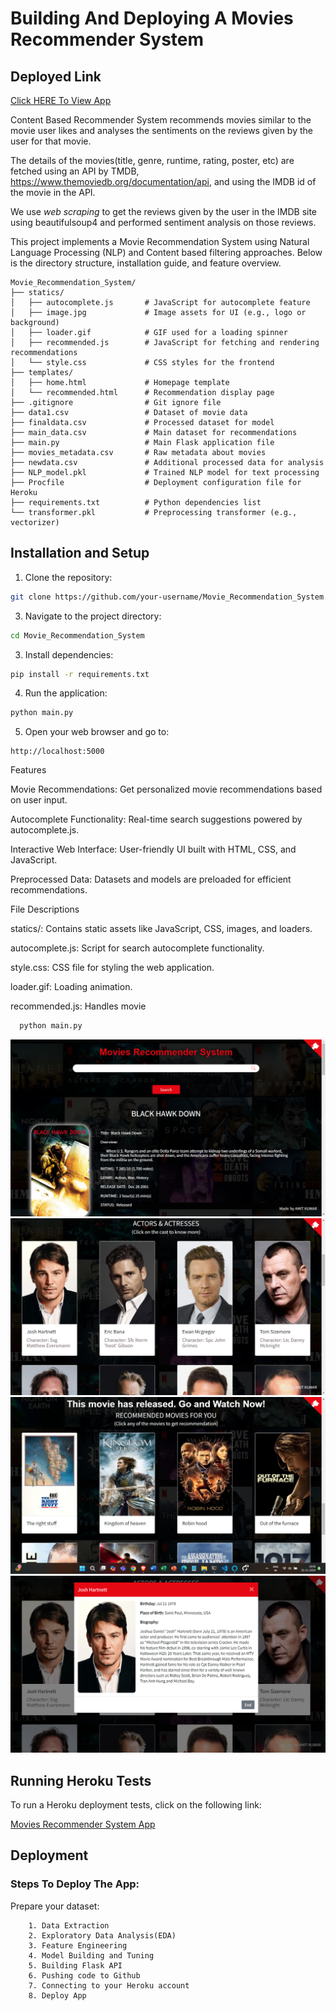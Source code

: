 # **Building And Deploying A Movies Recommender System**
## Deployed Link
[Click HERE To View App](https://moviesrecommendationsystem-6da23d63ead3.herokuapp.com/)

Content Based Recommender System recommends movies similar to the movie user likes and analyses the sentiments on the reviews given by the user for that movie.

The details of the movies(title, genre, runtime, rating, poster, etc) are fetched using an API by TMDB, https://www.themoviedb.org/documentation/api, and using the IMDB id of the movie in the API. 

We use *web scraping* to get the reviews given by the user in the IMDB site using beautifulsoup4 and performed sentiment analysis on those reviews.

This project implements a Movie Recommendation System using Natural Language Processing (NLP) and Content based filtering approaches. Below is the directory structure, installation guide, and feature overview.

```plantext
Movie_Recommendation_System/
├── statics/
│   ├── autocomplete.js       # JavaScript for autocomplete feature
│   ├── image.jpg             # Image assets for UI (e.g., logo or background)
│   ├── loader.gif            # GIF used for a loading spinner
│   ├── recommended.js        # JavaScript for fetching and rendering recommendations
│   └── style.css             # CSS styles for the frontend
├── templates/
│   ├── home.html             # Homepage template
│   └── recommended.html      # Recommendation display page
├── .gitignore                # Git ignore file
├── data1.csv                 # Dataset of movie data
├── finaldata.csv             # Processed dataset for model
├── main_data.csv             # Main dataset for recommendations
├── main.py                   # Main Flask application file
├── movies_metadata.csv       # Raw metadata about movies
├── newdata.csv               # Additional processed data for analysis
├── NLP_model.pkl             # Trained NLP model for text processing 
├── Procfile                  # Deployment configuration file for Heroku
├── requirements.txt          # Python dependencies list
└── transformer.pkl           # Preprocessing transformer (e.g., vectorizer)
```

## Installation and Setup
1. Clone the repository:
```bash
git clone https://github.com/your-username/Movie_Recommendation_System.git
```

3. Navigate to the project directory:
```bash
cd Movie_Recommendation_System
```

3. Install dependencies:
```bash
pip install -r requirements.txt
```

4. Run the application:
```bash
python main.py
```

5. Open your web browser and go to:
```
http://localhost:5000
```


Features

Movie Recommendations: Get personalized movie recommendations based on user input.

Autocomplete Functionality: Real-time search suggestions powered by autocomplete.js.

Interactive Web Interface: User-friendly UI built with HTML, CSS, and JavaScript.

Preprocessed Data: Datasets and models are preloaded for efficient recommendations.


File Descriptions

statics/: Contains static assets like JavaScript, CSS, images, and loaders.

autocomplete.js: Script for search autocomplete functionality.

style.css: CSS file for styling the web application.

loader.gif: Loading animation.

recommended.js: Handles movie






```bash
  python main.py
```

![logo](https://github.com/officialamit558/Movies-Recommender-System/blob/main/static/Screenshot%20(259).png)
![logo](https://github.com/officialamit558/Movies-Recommender-System/blob/main/static/Screenshot%20(260).png)
![logo](https://github.com/officialamit558/Movies-Recommender-System/blob/main/static/Screenshot%20(261).png)
![logo](https://github.com/officialamit558/Movies-Recommender-System/blob/main/static/Screenshot%20(262).png)

## Running Heroku Tests

To run a Heroku deployment tests, click on the following link:

[Movies Recommender System App](https://moviesrecommendationsystem-6da23d63ead3.herokuapp.com/)


## Deployment

### Steps To Deploy The App:

Prepare your dataset:

        1. Data Extraction
        2. Exploratory Data Analysis(EDA)
        3. Feature Engineering
        4. Model Building and Tuning
        5. Building Flask API
        6. Pushing code to Github
        7. Connecting to your Heroku account 
        8. Deploy App



